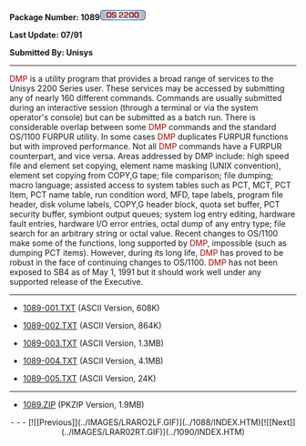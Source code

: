 <x-sas-window top="114" bottom="768" left="16" right="546">



<b>Package Number: 1089</b>![](../IMAGES/OS2200.JPG)


<b>Last Update: 07/91</b>


<b>Submitted By: Unisys</b>


&#10;
- - -
<font color="#AF0000">DMP</font> is a utility program that provides a
broad range of services to the Unisys 2200 Series user. These
services may be accessed by submitting any of nearly 160 different
commands. Commands are usually submitted during an interactive
session (through a terminal or via the system operator's console) but
can be submitted as a batch run. There is considerable overlap
between some <font color="#AF0000">DMP</font> commands and the
standard OS/1100 FURPUR utility. In some cases <font color="#AF0000">DMP</font> duplicates FURPUR functions but with
improved performance. Not all <font color="#AF0000">DMP</font>
commands have a FURPUR counterpart, and vice versa. Areas addressed
by DMP include: high speed file and element set copying, element name
masking (UNIX convention), element set copying from COPY,G tape; file
comparison; file dumping; macro language; assisted access to system
tables such as PCT, MCT, PCT Item, PCT name table, run condition
word, MFD, tape labels, program file header, disk volume labels,
COPY,G header block, quota set buffer, PCT security buffer, symbiont
output queues; system log entry editing, hardware fault entries,
hardware I/O error entries, octal dump of any entry type; file search
for an arbitrary string or octal value. Recent changes to OS/1100
make some of the functions, long supported by <font color="#AF0000">DMP</font>, impossible (such as dumping PCT items).
However, during its long life, <font color="#AF0000">DMP</font> has
proved to be robust in the face of continuing changes to OS/1100.
<font color="#AF0000">DMP</font> has not been exposed to SB4 as of
May 1, 1991 but it should work well under any supported release of
the Executive.


&#10;
- - -



   
- [1089-001.TXT](1089-001.TXT) (ASCII Version, 608K)
    
       
- [1089-002.TXT](1089-002.TXT) (ASCII Version, 864K)
    
       
- [1089-003.TXT](1089-003.TXT) (ASCII Version, 1.3MB)
    
       
- [1089-004.TXT](1089-004.TXT) (ASCII Version, 4.1MB)
    
       
- [1089-005.TXT](1089-005.TXT) (ASCII Version, 24K)


&#10;
- - -



   
- [1089.ZIP](1089.ZIP) (PKZIP Version, 1.9MB)


<center>
- - -
[![[Previous]](../IMAGES/LRARO2LF.GIF)](../1088/INDEX.HTM)[![[Next]](../IMAGES/LRAR02RT.GIF)](../1090/INDEX.HTM)
</center>


</x-sas-window>